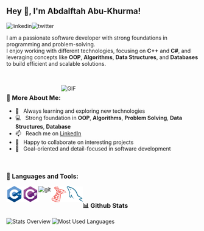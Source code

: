 ## Hey 👋, I'm Abdalftah Abu-Khurma!

<a href='https://www.linkedin.com/in/YOUR-LINKEDIN/'><img align='left' alt="linkedin" src="https://raw.githubusercontent.com/rahul-jha98/rahul-jha98/561d474902b59c7429ec22bb73e225696c27b202/assets/linkedin.svg" height='18px'/></a>
<a href='https://twitter.com/YOUR-TWITTER/'><img align='left' alt="twitter" src="https://raw.githubusercontent.com/rahul-jha98/rahul-jha98/561d474902b59c7429ec22bb73e225696c27b202/assets/twitter.svg" height='18px'/></a>

<br/>

I am a passionate software developer with strong foundations in programming and problem-solving.  
I enjoy working with different technologies, focusing on **C++** and **C#**, and leveraging concepts like **OOP**, **Algorithms**, **Data Structures**, and **Databases** to build efficient and scalable solutions.  

<br/>
<br/>

<img align="right" alt="GIF" src="https://raw.githubusercontent.com/rahul-jha98/rahul-jha98/main/techstack.gif" width="360px"/>
  
### 🧐 More About Me:

- 🌱 &nbsp; Always learning and exploring new technologies
- 💻 &nbsp; Strong foundation in **OOP**, **Algorithms**, **Problem Solving**, **Data Structures**, **Database**
- 📫 &nbsp; Reach me on [LinkedIn](https://www.linkedin.com/in/YOUR-LINKEDIN/)
- 💬 &nbsp; Happy to collaborate on interesting projects
- 🎯 &nbsp; Goal-oriented and detail-focused in software development

<br>

### 🔨 Languages and Tools:
<a href="https://isocpp.org/" target="_blank"><img align="left" alt="C++" height ="42px" src="https://raw.githubusercontent.com/devicons/devicon/master/icons/cplusplus/cplusplus-original.svg"></a>
<a href="https://learn.microsoft.com/en-us/dotnet/csharp/" target="_blank"><img align="left" alt="C#" height ="42px" src="https://raw.githubusercontent.com/devicons/devicon/master/icons/csharp/csharp-original.svg"></a>
<a href="https://git-scm.com/" target="_blank"> <img align="left" src="https://raw.githubusercontent.com/rahul-jha98/github_readme_icons/main/language_and_tools/square/git-scm/git-scm.svg" alt="git" height='42px'/> </a>
<a href="https://www.microsoft.com/en-us/sql-server" target="_blank"><img align="left" alt="SQL" height ="42px" src="https://raw.githubusercontent.com/devicons/devicon/master/icons/microsoftsqlserver/microsoftsqlserver-plain.svg"></a>
<a href="https://www.mysql.com/" target="_blank"><img align="left" alt="MySQL" height ="42px" src="https://raw.githubusercontent.com/devicons/devicon/master/icons/mysql/mysql-original.svg"></a>

<br>

### 📊 Github Stats
![Stats Overview](https://github-readme-stats.vercel.app/api?username=YOUR-GITHUB-USERNAME&show_icons=true&theme=transparent)
![Most Used Languages](https://github-readme-stats.vercel.app/api/top-langs/?username=YOUR-GITHUB-USERNAME&layout=compact&theme=transparent)
